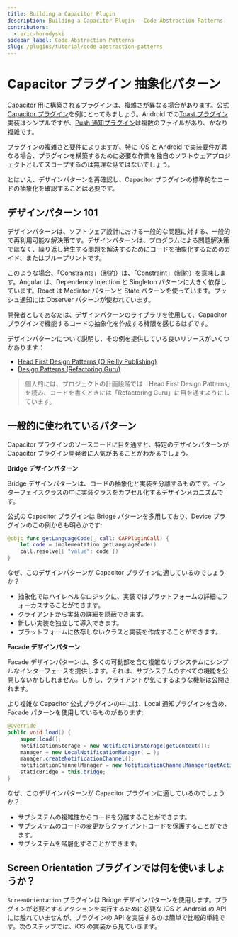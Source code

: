 ```yaml
---
title: Building a Capacitor Plugin
description: Building a Capacitor Plugin - Code Abstraction Patterns
contributors:
  - eric-horodyski
sidebar_label: Code Abstraction Patterns
slug: /plugins/tutorial/code-abstraction-patterns
---
```


# Capacitor プラグイン 抽象化パターン

Capacitor 用に構築されるプラグインは、複雑さが異なる場合があります。<a href="https://capacitorjs.com/docs/plugins" target="_blank">公式 Capacitor プラグイン</a>を例にとってみましょう。Android での<a href="https://github.com/ionic-team/capacitor-plugins/blob/main/toast/android/src/main/java/com/capacitorjs/plugins/toast/Toast.java" target="_blank">Toast プラグイン</a>実装はシンプルですが、<a href="https://github.com/ionic-team/capacitor-plugins/tree/main/push-notifications/android/src/main/java/com/capacitorjs/plugins/pushnotifications" target="_blank">Push 通知プラグイン</a>は複数のファイルがあり、かなり複雑です。

プラグインの複雑さと要件によりますが、特に iOS と Android で実装要件が異なる場合、プラグインを構築するために必要な作業を独自のソフトウェアプロジェクトとしてスコープするのは無理な話ではないでしょう。

とはいえ、デザインパターンを再確認し、Capacitor プラグインの標準的なコードの抽象化を確認することは必要です。

## デザインパターン 101

デザインパターンは、ソフトウェア設計における一般的な問題に対する、一般的で再利用可能な解決策です。デザインパターンは、プログラムによる問題解決策ではなく、繰り返し発生する問題を解決するためにコードを抽象化するためのガイド、またはブループリントです。

このような場合、「Constraints」（制約）は、「Constraint」（制約）を意味します。Angular は、Dependency Injection と Singleton パターンに大きく依存しています。React は Mediator パターンと State パターンを使っています。プッシュ通知には Observer パターンが使われています。

開発者としてあなたは、デザインパターンのライブラリを使用して、Capacitor プラグインで機能するコードの抽象化を作成する権限を感じるはずです。

デザインパターンについて説明し、その例を提供している良いリソースがいくつかあります：

- <a href="https://www.oreilly.com/library/view/head-first-design/0596007124/" target="_blank">Head First Design Patterns (O'Reilly Publishing)</a>
- <a href="https://refactoring.guru/design-patterns" target="_blank">Design Patterns (Refactoring Guru)</a>

> 個人的には、プロジェクトの計画段階では「Head First Design Patterns」を読み、コードを書くときには「Refactoring Guru」に目を通すようにしています。

## 一般的に使われているパターン

Capacitor プラグインのソースコードに目を通すと、特定のデザインパターンが Capacitor プラグイン開発者に人気があることがわかるでしょう。

**Bridge デザインパターン**

Bridge デザインパターンは、コードの抽象化と実装を分離するものです。インターフェイスクラスの中に実装クラスをカプセル化するデザインメカニズムです。

公式の Capacitor プラグインは Bridge パターンを多用しており、Device プラグインのこの例からも明らかです:

```swift
@objc func getLanguageCode(_ call: CAPPluginCall) {
    let code = implementation.getLanguageCode()
    call.resolve([ "value": code ])
}
```

なぜ、このデザインパターンが Capacitor プラグインに適しているのでしょうか？

- 抽象化ではハイレベルなロジックに、実装ではプラットフォームの詳細にフォーカスすることができます。
- クライアントから実装の詳細を隠蔽できます。
- 新しい実装を独立して導入できます。
- プラットフォームに依存しないクラスと実装を作成することができます。

**Facade デザインパターン**

Facade デザインパターンは、多くの可動部を含む複雑なサブシステムにシンプルなインターフェースを提供します。それは、サブシステムのすべての機能を公開しないかもしれません。しかし、クライアントが気にするような機能は公開されます。

より複雑な Capacitor 公式プラグインの中には、Local 通知プラグインを含め、Facade パターンを使用しているものがあります:

```java
@Override
public void load() {
    super.load();
    notificationStorage = new NotificationStorage(getContext());
    manager = new LocalNotificationManager( … );
    manager.createNotificationChannel();
    notificationChannelManager = new NotificationChannelManager(getActivity();
    staticBridge = this.bridge;
}
```

なぜ、このデザインパターンが Capacitor プラグインに適しているのでしょうか？

- サブシステムの複雑性からコードを分離することができます。
- サブシステムのコードの変更からクライアントコードを保護することができます。
- サブシステムを階層化することができます。

## Screen Orientation プラグインでは何を使いましょうか？

`ScreenOrientation` プラグインは Bridge デザインパターンを使用します。プラグインが必要とするアクションを実行するために必要な iOS と Android の API には触れていませんが、プラグインの API を実装するのは簡単で比較的単純です。次のステップでは、iOS の実装から見ていきます。
